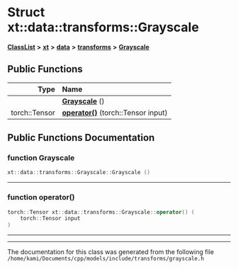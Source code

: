 

# Struct xt::data::transforms::Grayscale



[**ClassList**](annotated.md) **>** [**xt**](namespacext.md) **>** [**data**](namespacext_1_1data.md) **>** [**transforms**](namespacext_1_1data_1_1transforms.md) **>** [**Grayscale**](structxt_1_1data_1_1transforms_1_1Grayscale.md)










































## Public Functions

| Type | Name |
| ---: | :--- |
|   | [**Grayscale**](#function-grayscale) () <br> |
|  torch::Tensor | [**operator()**](#function-operator()) (torch::Tensor input) <br> |




























## Public Functions Documentation




### function Grayscale 

```C++
xt::data::transforms::Grayscale::Grayscale () 
```




<hr>



### function operator() 

```C++
torch::Tensor xt::data::transforms::Grayscale::operator() (
    torch::Tensor input
) 
```




<hr>

------------------------------
The documentation for this class was generated from the following file `/home/kami/Documents/cpp/models/include/transforms/grayscale.h`


